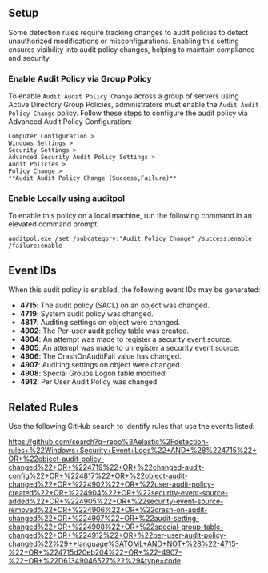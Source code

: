 ## Setup

Some detection rules require tracking changes to audit policies to detect unauthorized modifications or misconfigurations. Enabling this setting ensures visibility into audit policy changes, helping to maintain compliance and security.

### Enable Audit Policy via Group Policy

To enable `Audit Audit Policy Change` across a group of servers using Active Directory Group Policies, administrators must enable the `Audit Audit Policy Change` policy. Follow these steps to configure the audit policy via Advanced Audit Policy Configuration:

```
Computer Configuration >
Windows Settings >
Security Settings >
Advanced Security Audit Policy Settings >
Audit Policies >
Policy Change >
**Audit Audit Policy Change (Success,Failure)**
```

### Enable Locally using auditpol

To enable this policy on a local machine, run the following command in an elevated command prompt:

```
auditpol.exe /set /subcategory:"Audit Policy Change" /success:enable /failure:enable
```

## Event IDs

When this audit policy is enabled, the following event IDs may be generated:

* **4715**: The audit policy (SACL) on an object was changed.
* **4719**: System audit policy was changed.
* **4817**: Auditing settings on object were changed.
* **4902**: The Per-user audit policy table was created.
* **4904**: An attempt was made to register a security event source.
* **4905**: An attempt was made to unregister a security event source.
* **4906**: The CrashOnAuditFail value has changed.
* **4907**: Auditing settings on object were changed.
* **4908**: Special Groups Logon table modified.
* **4912**: Per User Audit Policy was changed.

## Related Rules

Use the following GitHub search to identify rules that use the events listed:

https://github.com/search?q=repo%3Aelastic%2Fdetection-rules+%22Windows+Security+Event+Logs%22+AND+%28%224715%22+OR+%22object-audit-policy-changed%22+OR+%224719%22+OR+%22changed-audit-config%22+OR+%224817%22+OR+%22object-audit-changed%22+OR+%224902%22+OR+%22user-audit-policy-created%22+OR+%224904%22+OR+%22security-event-source-added%22+OR+%224905%22+OR+%22security-event-source-removed%22+OR+%224906%22+OR+%22crash-on-audit-changed%22+OR+%224907%22+OR+%22audit-setting-changed%22+OR+%224908%22+OR+%22special-group-table-changed%22+OR+%224912%22+OR+%22per-user-audit-policy-changed%22%29++language%3ATOML+AND+NOT+%28%22-4715-%22+OR+%224715d20eb204%22+OR+%22-4907-%22+OR+%22D61349046527%22%29&type=code
